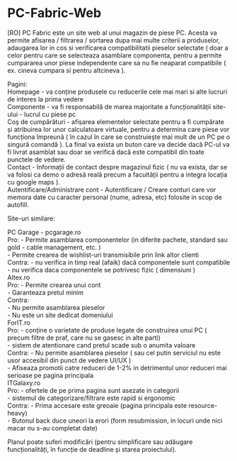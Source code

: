 # PC-Fabric-Web

[RO]
PC Fabric este un site web al unui magazin de piese PC. Acesta va permite afisarea / filtrarea / sortarea dupa mai multe criterii a produselor, adaugarea lor in cos si verificarea compatibilitatii pieselor selectate ( doar a celor pentru care se selecteaza asamblare componenta, pentru a permite cumpararea unor piese independente care sa nu fie neaparat compatibile ( ex. cineva cumpara si pentru altcineva ). <br/>

Pagini:  <br/>
  Homepage - va conține produsele cu reducerile cele mai mari si alte lucruri de interes la prima vedere <br/>
  Componente - va fi responsabilă de marea majoritate a funcționalității site-ului - lucrul cu piese pc <br/>
  Coș de cumpărături - afișarea elementelor selectate pentru a fi cumpărate și atribuirea lor unor calculatoare virtuale, pentru a determina care piese vor funcționa împreună ( în cazul în care se construiește mai mult de un PC pe o singură comandă ). La final va exista un buton care va decide dacă PC-ul va fi livrat asamblat sau doar se verifică dacă este compatibil din toate punctele de vedere. <br/>
  Contact - Informații de contact despre magazinul fizic ( nu va exista, dar se va folosi ca demo o adresă reală precum a facultății pentru a integra locația cu google maps ). <br/>
  Autentificare/Administrare cont - Autentificare / Creare conturi care vor memora date cu caracter personal (nume, adresa, etc) folosite in scop de autofill. <br/>

Site-uri similare: <br/>

PC Garage - pcgarage.ro <br/>
Pro: - Permite asamblarea componentelor (in diferite pachete, standard sau gold - cable management, etc. ) <br/>
     - Permite crearea de wishlist-uri transmisibile prin link altor clienti <br/>
Contra: - nu verifica in timp real (afaik) dacă componentele sunt compatibile <br/>
        - nu verifica daca componentele se potrivesc fizic ( dimensiuni ) <br/>
Altex.ro <br/>
Pro: - Permite crearea unui cont <br/>
     - Garanteaza pretul minim <br/>
Contra: <br/>
     - Nu permite asamblarea pieselor <br/>
     - Nu este un site dedicat domeniului <br/>
ForIT.ro <br/>
Pro: - conține o varietate de produse legate de construirea unui PC ( precum filtre de praf, care nu se gasesc in alte parti) <br/>
     - sistem de atentionare cand pretul scade sub o anumita valoare <br/>
Contra: - Nu permite asamblarea pieselor ( sau cel putin serviciul nu este usor accesibil din punct de vedere UI/UX ) <br/>
        - Afiseaza promotii catre reduceri de 1-2% in detrimentul unor reduceri mai serioase pe pagina principala <br/>
ITGalaxy.ro <br/>
Pro: - ofertele de pe prima pagina sunt asezate in categorii <br/>
     - sistemul de categorizare/filtrare este rapid si ergonomic <br/>
Contra: - Prima accesare este greoaie (pagina principala este resource-heavy) <br/>
        - Butonul back duce uneori la erori (form resubmission, in locuri unde nici macar nu s-au completat date) <br/>

Planul poate suferi modificări (pentru simplificare sau adăugare funcționalități, în funcție de deadline și starea proiectului). <br/>

